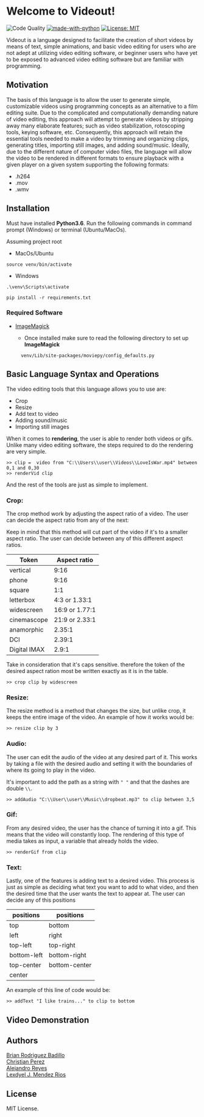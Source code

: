 # Welcome to Videout!
![Code Quality](https://img.shields.io/pypi/status/Django.svg)
[![made-with-python](https://img.shields.io/badge/Made%20with-Python-1f425f.svg)](https://www.python.org/)
[![License: MIT](https://img.shields.io/badge/License-MIT-yellow.svg)](https://opensource.org/licenses/MIT)

Videout is a language designed to facilitate the creation of short videos by means of text, 
simple animations, and basic video editing for users who are not adept at utilizing 
video editing software, or beginner users who have yet to be exposed to advanced video editing 
software but are familiar with programming.

## Motivation
The basis of this language is to allow the user to generate simple, customizable videos using
programming concepts as an alternative to a film editing suite. Due to the complicated and
computationally demanding nature of video editing, this approach will attempt to generate videos 
by stripping away many elaborate features; such as video stabilization, rotoscoping tools, keying 
software, etc. Consequently, this approach will retain the essential tools needed to make a video by 
trimming and organizing clips, generating titles, importing still images,  and adding sound/music. 
Ideally, due to the different nature of computer video files, the language will allow the video to 
be rendered in different formats to ensure playback with a given player on a given system supporting 
the following formats:
* .h264
* .mov
* .wmv 

## Installation
Must have installed **Python3.6**. 
Run the following commands in command prompt (Windows) or terminal (Ubuntu/MacOs).

Assuming project root
* MacOs/Ubuntu
``` Shell
source venv/bin/activate
```
* Windows
```Shell
.\venv\Scripts\activate
```
```Shell
pip install -r requirements.txt
```

### Required Software
* [ImageMagick](https://www.imagemagick.org/script/download.php)
   
   * Once installed make sure to read the following directory to set up **ImageMagick**
     
    ```
      venv/Lib/site-packages/moviepy/config_defaults.py
    ```
    
    
## Basic Language Syntax and Operations

The video editing tools that this language allows you to use are: 
* Crop
* Resize
* Add text to video
* Adding sound/music
* Importing still images 

When it comes to __rendering__, the user is able to render both videos or gifs. 
Unlike many video editing software, the steps required to do the rendering are 
very simple. 

```
>> clip =  video from "C:\\Users\\user\\Videos\\LoveIsWar.mp4" between 0,1 and 0,30
>> renderVid clip
```

And the rest of the tools are just as simple to implement.

### Crop:

The crop method work by adjusting the aspect ratio of a video. The user can decide 
the aspect ratio from any of the next:

Keep in mind that this method will cut part of the video if it's to a smaller aspect ratio. 
The user can decide between any of this different aspect ratios. 

Token | Aspect ratio
------ | -----------
vertical | 9:16
phone | 9:16
square | 1:1 
letterbox | 4:3 or 1.33:1
widescreen | 16:9 or 1.77:1
cinemascope | 21:9 or 2.33:1
anamorphic | 2.35:1
DCI | 2.39:1
Digital IMAX | 2.9:1

Take in consideration that it's caps sensitive. therefore the token of the desired aspect ration most 
be written exactly as it is in the table.

```
>> crop clip by widescreen
```

### Resize: 

The resize method is a method that changes the size, but unlike crop, it keeps the entire image of the video. 
An example of how it works would be:
```
>> resize clip by 3
```

### Audio:

The user can edit the audio of the video at any desired part of it. This works by taking a file with the 
desired audio and setting it with the boundaries of where its going to play in the video.

It's important to add the path as a string with `" "` and that the dashes are double `\\`.

```
>> addAudio "C:\\User\\user\\Music\\dropbeat.mp3" to clip between 3,5 
```

### Gif:

From any desired video, the user has the chance of turning it into a gif. This means that the video will
constantly loop. The rendering of this type of media takes as input, a variable that already holds 
the video.
```
>> renderGif from clip
```

### Text:

Lastly, one of the features is adding text to a desired video. This process is just as simple as 
deciding what text you want to add to what video, and then the desired time that the user wants 
the text to appear at. The user can decide any of this positions 

positions | positions
----------|-----------
top|bottom
left|right
top-left|top-right
bottom-left|bottom-right
top-center|bottom-center
center|

An example of this line of code would be:

```
>> addText "I like trains..." to clip to bottom
```

## Video Demonstration


## Authors 

[Brian Rodriguez Badillo](https://github.com/TheParodicts)  
[Christian Perez](https://github.com/ChristianPerez34)  
[Alejandro Reyes](https://github.com/alejoreyes96)  
[Lexdyel J. Mendez Rios](https://github.com/lexdyel-mendez)


## License

MIT License.
